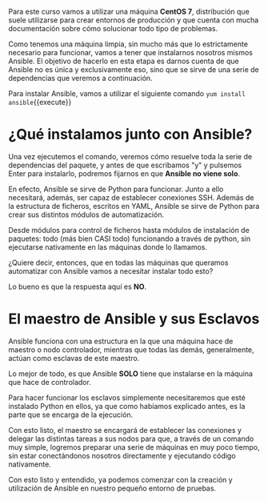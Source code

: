 Para este curso vamos a utilizar una máquina **CentOS 7**, distribución que suele utilizarse para crear entornos de producción y que cuenta con mucha documentación sobre cómo solucionar todo tipo de problemas. 

Como tenemos una máquina limpia, sin mucho más que lo estrictamente necesario para funcionar, vamos a tener que instalarnos nosotros mismos Ansible. El objetivo de hacerlo en esta etapa es darnos cuenta de que Ansible no es única y exclusivamente eso, sino que se sirve de una serie de dependencias que veremos a continuación.

Para instalar Ansible, vamos a utilizar el siguiente comando ``yum install ansible``{{execute}}

# ¿Qué instalamos junto con Ansible?

Una vez ejecutemos el comando, veremos cómo resuelve toda la serie de dependencias del paquete, y antes de que escribamos "y" y pulsemos Enter para instalarlo, podremos fijarnos en que **Ansible no viene solo**.

En efecto, Ansible se sirve de Python para funcionar. Junto a ello necesitará, además, ser capaz de establecer conexiones SSH. Además de la estructura de ficheros, escritos en YAML, Ansible se sirve de Python para crear sus distintos módulos de automatización. 

Desde módulos para control de ficheros hasta módulos de instalación de paquetes: todo (más bien CASI todo) funcionando a través de python, sin ejecutarse nativamente en las máquinas donde lo llamamos.

¿Quiere decir, entonces, que en todas las máquinas que queramos automatizar con Ansible vamos a necesitar instalar todo esto?

Lo bueno es que la respuesta aquí es **NO**.

# El maestro de Ansible y sus Esclavos

Ansible funciona con una estructura en la que una máquina hace de maestro o nodo controlador, mientras que todas las demás, generalmente, actúan como esclavas de este maestro.

Lo mejor de todo, es que Ansible **SOLO** tiene que instalarse en la máquina que hace de controlador.

Para hacer funcionar los esclavos simplemente necesitaremos que esté instalado Python en ellos, ya que como habíamos explicado antes, es la parte que se encarga de la ejecución.

Con esto listo, el maestro se encargará de establecer las conexiones y delegar las distintas tareas a sus nodos para que, a través de un comando muy simple, logremos preparar una serie de máquinas en muy poco tiempo, sin estar conectándonos nosotros directamente y ejecutando código nativamente.

Con esto listo y entendido, ya podemos comenzar con la creación y utilización de Ansible en nuestro pequeño entorno de pruebas.
